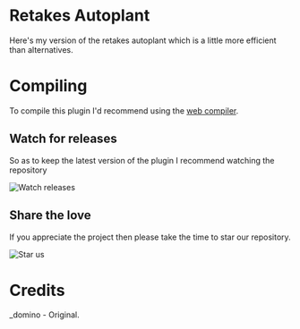 # Retakes Autoplant
Here's my version of the retakes autoplant which is a little more efficient than alternatives.

# Compiling
To compile this plugin I'd recommend using the [web compiler](https://spider.limetech.io/).

## Watch for releases

So as to keep the latest version of the plugin I recommend watching the repository

![Watch releases](.github/README_ASSETS/watch_releases.png)

## Share the love

If you appreciate the project then please take the time to star our repository.

![Star us](.github/README_ASSETS/star_us.png)

# Credits
_domino - Original.
